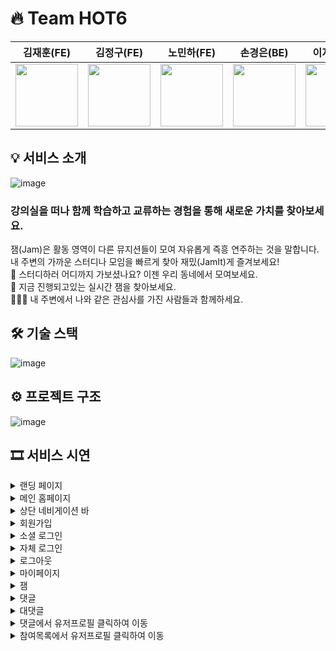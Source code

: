 # 🔥 Team HOT6
|김재훈(FE)|김정구(FE)|노민하(FE)|손경은(BE)|이지연(BE)|정우용(BE)|
|:---:|:---:|:---:|:---:|:---:|:---:|
|<a href="https://github.com/halmokme"><img width="100px" src="https://user-images.githubusercontent.com/92264867/205259447-92527e18-feff-4e00-9c91-1914d5b4fb8a.png" /></a>|<a href="https://github.com/JulyK9"><img width="100px" src="https://user-images.githubusercontent.com/92264867/205260308-616bef66-af06-4901-aefb-1ff7a642d9cf.png" /></a>|<a href="https://github.com/MinaRoh"><img width="100px" src="https://user-images.githubusercontent.com/92264867/205259807-2fc6395c-237f-4ba8-b1c4-3cd24c397f42.png" /></a>|<a href="https://github.com/kexxxon"><img width="100px" src="https://user-images.githubusercontent.com/92264867/205260184-1ab38894-1c0b-40a6-9b8a-fc8acd79dc5c.png" /></a>|<a href="https://github.com/jylee-me"><img width="100px" src="https://user-images.githubusercontent.com/92264867/205259948-6f2976c9-80cb-4279-ac85-446d36f53c3e.png" /></a>|<a href="https://github.com/jwyong4"><img width="100px" src="https://user-images.githubusercontent.com/92264867/205260038-d168cdd8-9bc2-4033-8a4c-9dc594021c60.png" /></a>

## 💡 서비스 소개
![image](https://user-images.githubusercontent.com/92264867/205497095-129ae50a-10a6-4e5c-af8a-4a7a640622bc.png)
### 강의실을 떠나 함께 학습하고 교류하는 경험을 통해 새로운 가치를 찾아보세요.
잼(Jam)은 활동 영역이 다른 뮤지션들이 모여 자유롭게 즉흥 연주하는 것을 말합니다. <br />
내 주변의 가까운 스터디나 모임을 빠르게 찾아 재밌(JamIt)게 즐겨보세요! <br />
📝 스터디하러 어디까지 가보셨나요? 이젠 우리 동네에서 모여보세요. <br />
📍 지금 진행되고있는 실시간 잼을 찾아보세요. <br />
🧑‍🤝‍🧑 내 주변에서 나와 같은 관심사를 가진 사람들과 함께하세요. <br />

## 🛠️ 기술 스택
![image](https://user-images.githubusercontent.com/92264867/205496985-0bf19090-b9d8-47fb-a1ad-5ee4fb452477.png)

## ⚙️ 프로젝트 구조
![image](https://user-images.githubusercontent.com/92264867/205497004-b11c084c-7385-437f-9a77-e5dad4b7b6ee.png)

## 🎞️ 서비스 시연
<details><summary>랜딩 페이지</summary></details>
<details><summary>메인 홈페이지</summary></details>
<details><summary>상단 네비게이션 바</summary></details>
<details><summary>회원가입</summary></details>

<details><summary>소셜 로그인</summary></details>

<details><summary>자체 로그인</summary></details>

</details>
<details><summary>로그아웃</summary>

![로그아웃](https://user-images.githubusercontent.com/92264867/205497937-107657cb-c5bc-44eb-a9c0-c01c54811715.gif)
</details>
<details><summary>마이페이지</summary></details>
<details><summary>잼</summary></details>
<details><summary>댓글</summary></details>
<details><summary>대댓글</summary></details>
<details><summary>댓글에서 유저프로필 클릭하여 이동</summary></details>
<details><summary>참여목록에서 유저프로필 클릭하여 이동</summary></details>
